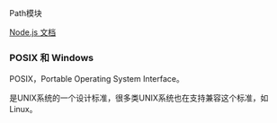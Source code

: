 Path模块

[Node.js 文档](http://nodejs.cn/api/path.html)



### POSIX 和 Windows

POSIX，Portable Operating System Interface。

是UNIX系统的一个设计标准，很多类UNIX系统也在支持兼容这个标准，如Linux。

